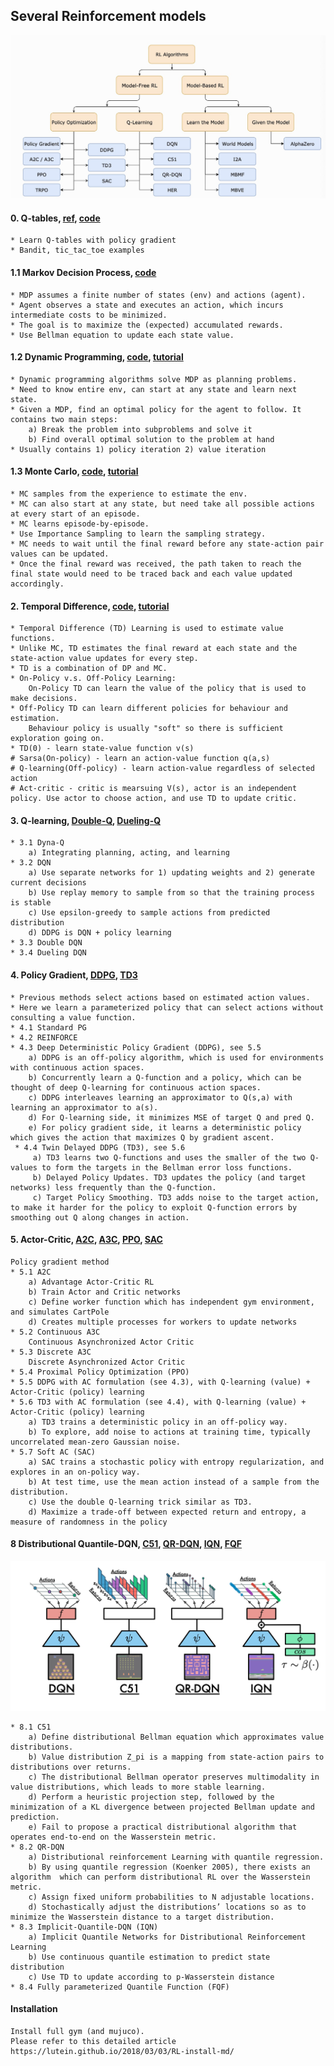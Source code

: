 ## Several Reinforcement models
![rl_methods](/pics/rl.png)
#### 0. Q-tables, [ref](https://github.com/awjuliani/DeepRL-Agents/blob/master/Q-Table.ipynb), [code](https://github.com/ShangtongZhang/reinforcement-learning-an-introduction/blob/master/chapter01/tic_tac_toe.py)
    * Learn Q-tables with policy gradient
    * Bandit, tic_tac_toe examples
 
#### 1.1 Markov Decision Process, [code](https://github.com/ShangtongZhang/reinforcement-learning-an-introduction/blob/master/chapter03/grid_world.py)
    * MDP assumes a finite number of states (env) and actions (agent). 
    * Agent observes a state and executes an action, which incurs intermediate costs to be minimized.
    * The goal is to maximize the (expected) accumulated rewards.
    * Use Bellman equation to update each state value.
    
#### 1.2 Dynamic Programming, [code](https://github.com/ShangtongZhang/reinforcement-learning-an-introduction/tree/master/chapter04), [tutorial](https://www.analyticsvidhya.com/blog/2018/09/reinforcement-learning-model-based-planning-dynamic-programming/)    
    * Dynamic programming algorithms solve MDP as planning problems. 
    * Need to know entire env, can start at any state and learn next state.
    * Given a MDP, find an optimal policy for the agent to follow. It contains two main steps:
        a) Break the problem into subproblems and solve it
        b) Find overall optimal solution to the problem at hand
    * Usually contains 1) policy iteration 2) value iteration
    
#### 1.3 Monte Carlo, [code](https://github.com/ShangtongZhang/reinforcement-learning-an-introduction/blob/master/chapter05/blackjack.py), [tutorial](https://oneraynyday.github.io/ml/2018/05/24/Reinforcement-Learning-Monte-Carlo/)    
    * MC samples from the experience to estimate the env.
    * MC can also start at any state, but need take all possible actions at every start of an episode.
    * MC learns episode-by-episode.
    * Use Importance Sampling to learn the sampling strategy.
    * MC needs to wait until the final reward before any state-action pair values can be updated.
    * Once the final reward was received, the path taken to reach the final state would need to be traced back and each value updated accordingly.

#### 2. Temporal Difference, [code](https://github.com/ShangtongZhang/reinforcement-learning-an-introduction/tree/master/chapter06), [tutorial](https://www.cse.unsw.edu.au/~cs9417ml/RL1/tdlearning.html)
    * Temporal Difference (TD) Learning is used to estimate value functions. 
    * Unlike MC, TD estimates the final reward at each state and the state-action value updates for every step. 
    * TD is a combination of DP and MC.
    * On-Policy v.s. Off-Policy Learning:
        On-Policy TD can learn the value of the policy that is used to make decisions. 
    * Off-Policy TD can learn different policies for behaviour and estimation. 
        Behaviour policy is usually "soft" so there is sufficient exploration going on.
    * TD(0) - learn state-value function v(s)
    # Sarsa(On-policy) - learn an action-value function q(a,s)
    # Q-learning(Off-policy) - learn action-value regardless of selected action
    # Act-critic - critic is mearsuing V(s), actor is an independent policy. Use actor to choose action, and use TD to update critic. 
    
    
#### 3. Q-learning, [Double-Q](https://arxiv.org/abs/1509.06461), [Dueling-Q](https://arxiv.org/abs/1511.06581)
    * 3.1 Dyna-Q
        a) Integrating planning, acting, and learning
    * 3.2 DQN
        a) Use separate networks for 1) updating weights and 2) generate current decisions
        b) Use replay memory to sample from so that the training process is stable
        c) Use epsilon-greedy to sample actions from predicted distribution
        d) DDPG is DQN + policy learning
    * 3.3 Double DQN
    * 3.4 Dueling DQN

#### 4. Policy Gradient, [DDPG](https://arxiv.org/pdf/1509.02971.pdf), [TD3](https://spinningup.openai.com/en/latest/algorithms/td3.html)
    * Previous methods select actions based on estimated action values.
    * Here we learn a parameterized policy that can select actions without consulting a value function.
    * 4.1 Standard PG
    * 4.2 REINFORCE
    * 4.3 Deep Deterministic Policy Gradient (DDPG), see 5.5
        a) DDPG is an off-policy algorithm, which is used for environments with continuous action spaces.
        b) Concurrently learn a Q-function and a policy, which can be thought of deep Q-learning for continuous action spaces.
        c) DDPG interleaves learning an approximator to Q(s,a) with learning an approximator to a(s).
        d) For Q-learning side, it minimizes MSE of target Q and pred Q.
        e) For policy gradient side, it learns a deterministic policy which gives the action that maximizes Q by gradient ascent.
     * 4.4 Twin Delayed DDPG (TD3), see 5.6
         a) TD3 learns two Q-functions and uses the smaller of the two Q-values to form the targets in the Bellman error loss functions.
         b) Delayed Policy Updates. TD3 updates the policy (and target networks) less frequently than the Q-function.
         c) Target Policy Smoothing. TD3 adds noise to the target action, to make it harder for the policy to exploit Q-function errors by smoothing out Q along changes in action.
    
#### 5. Actor-Critic, [A2C](https://www.freecodecamp.org/news/an-intro-to-advantage-actor-critic-methods-lets-play-sonic-the-hedgehog-86d6240171d/), [A3C](https://medium.com/emergent-future/simple-reinforcement-learning-with-tensorflow-part-8-asynchronous-actor-critic-agents-a3c-c88f72a5e9f2),  [PPO](https://arxiv.org/pdf/1707.06347.pdf), [SAC](https://arxiv.org/pdf/1812.05905.pdf)
    Policy gradient method
    * 5.1 A2C
        a) Advantage Actor-Critic RL
        b) Train Actor and Critic networks
        c) Define worker function which has independent gym environment, and simulates CartPole
        d) Creates multiple processes for workers to update networks
    * 5.2 Continuous A3C
        Continuous Asynchronized Actor Critic
    * 5.3 Discrete A3C
        Discrete Asynchronized Actor Critic
    * 5.4 Proximal Policy Optimization (PPO)
    * 5.5 DDPG with AC formulation (see 4.3), with Q-learning (value) + Actor-Critic (policy) learning
    * 5.6 TD3 with AC formulation (see 4.4), with Q-learning (value) + Actor-Critic (policy) learning
        a) TD3 trains a deterministic policy in an off-policy way. 
        b) To explore, add noise to actions at training time, typically uncorrelated mean-zero Gaussian noise. 
    * 5.7 Soft AC (SAC)
        a) SAC trains a stochastic policy with entropy regularization, and explores in an on-policy way.
        b) At test time, use the mean action instead of a sample from the distribution.
        c) Use the double Q-learning trick similar as TD3. 
        d) Maximize a trade-off between expected return and entropy, a measure of randomness in the policy

#### 8 Distributional Quantile-DQN, [C51](https://arxiv.org/pdf/1707.06887.pdf), [QR-DQN](https://arxiv.org/pdf/1710.10044.pdf), [IQN](https://arxiv.org/pdf/1806.06923.pdf), [FQF](https://arxiv.org/abs/1911.02140)
  ![Network](/pics/iqn.png)
  
    * 8.1 C51
        a) Define distributional Bellman equation which approximates value distributions.
        b) Value distribution Z_pi is a mapping from state-action pairs to distributions over returns.
        c) The distributional Bellman operator preserves multimodality in value distributions, which leads to more stable learning.
        d) Perform a heuristic projection step, followed by the minimization of a KL divergence between projected Bellman update and prediction.
        e) Fail to propose a practical distributional algorithm that operates end-to-end on the Wasserstein metric.
    * 8.2 QR-DQN
        a) Distributional reinforcement Learning with quantile regression.
        b) By using quantile regression (Koenker 2005), there exists an algorithm  which can perform distributional RL over the Wasserstein metric.
        c) Assign fixed uniform probabilities to N adjustable locations.
        d) Stochastically adjust the distributions’ locations so as to minimize the Wasserstein distance to a target distribution.
    * 8.3 Implicit-Quantile-DQN (IQN)
        a) Implicit Quantile Networks for Distributional Reinforcement Learning
        b) Use continuous quantile estimation to predict state distribution
        c) Use TD to update according to p-Wasserstein distance
    * 8.4 Fully parameterized Quantile Function (FQF)
    
#### Installation
    Install full gym (and mujuco).
    Please refer to this detailed article
    https://lutein.github.io/2018/03/03/RL-install-md/